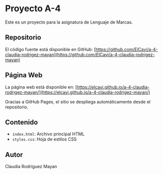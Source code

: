 # Proyecto A-4

Este es un proyecto para la asignatura de Lenguaje de Marcas.

## Repositorio

El código fuente está disponible en GitHub:
[https://github.com/ElCayi/a-4-claudia-rodrigez-mayan](https://github.com/ElCayi/a-4-claudia-rodrigez-mayan)

## Página Web

La página web está disponible en:
[https://elcayi.github.io/a-4-claudia-rodrigez-mayan/](https://elcayi.github.io/a-4-claudia-rodrigez-mayan/)

Gracias a GitHub Pages, el sitio se despliega automáticamente desde el repositorio.

## Contenido

- `index.html`: Archivo principal HTML
- `styles.css`: Hoja de estilos CSS

## Autor

Claudia Rodríguez Mayan
